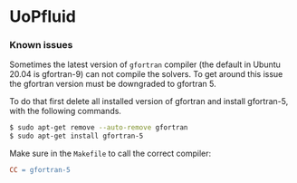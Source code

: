 # UoPfluid



### Known issues

Sometimes the latest version of `gfortran` compiler (the default in Ubuntu 20.04 is gfortran-9) can not compile the solvers. To get around this issue the gfortran version must be downgraded to gfortran 5. 

To do that first delete all installed version of gfortran and install gfortran-5, with the following commands.

```bash
$ sudo apt-get remove --auto-remove gfortran
$ sudo apt-get install gfortran-5
```

Make sure in the `Makefile` to call the correct compiler:

```Makefile
CC = gfortran-5
```